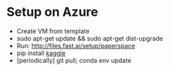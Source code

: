 # Setup on Azure
- Create VM from template
- sudo apt-get update && sudo apt-get dist-upgrade
- Run: http://files.fast.ai/setup/paperspace
- pip install [kaggle](https://github.com/Kaggle/kaggle-api)
- [periodically] git pull; conda env update
